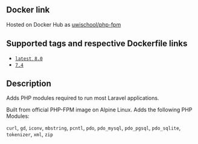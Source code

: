 ## Docker link

Hosted on Docker Hub as [uwischool/php-fpm](https://hub.docker.com/r/uwischool/php-fpm/)

## Supported tags and respective Dockerfile links

* [`latest`, `8.0`](https://github.com/ischooluw/docker-php-fpm/blob/8.0.x/Dockerfile)
* [`7.4`](https://github.com/ischooluw/docker-php-fpm/blob/7.4.x/Dockerfile)


## Description

Adds PHP modules required to run most Laravel applications. 

Built from official PHP-FPM image on Alpine Linux. Adds the following PHP Modules:

`curl`, `gd`, `iconv`, `mbstring`, `pcntl`, `pdo`, `pdo_mysql`, `pdo_pgsql`, `pdo_sqlite`, `tokenizer`, `xml`, `zip`
